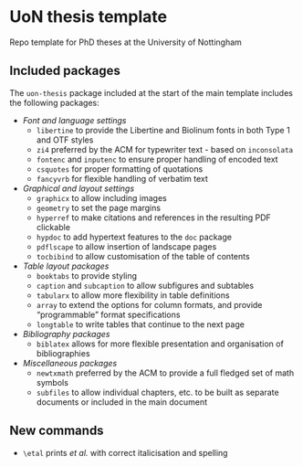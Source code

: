 # UoN thesis template
Repo template for PhD theses at the University of Nottingham

## Included packages
The `uon-thesis` package included at the start of the main template
includes the following packages:
 * *Font and language settings*
   * `libertine` to provide the Libertine and Biolinum fonts in both Type 1 and OTF styles
   * `zi4` preferred by the ACM for typewriter text - based on `inconsolata`
   * `fontenc` and `inputenc` to ensure proper handling of encoded text
   * `csquotes` for proper formatting of quotations
   * `fancyvrb` for flexible handling of verbatim text
 * *Graphical and layout settings*
   * `graphicx` to allow including images
   * `geometry` to set the page margins
   * `hyperref` to make citations and references in the resulting PDF clickable
   * `hypdoc` to add hypertext features to the `doc` package 
   * `pdflscape` to allow insertion of landscape pages
   * `tocbibind` to allow customisation of the table of contents
 * *Table layout packages*
   * `booktabs` to provide styling
   * `caption` and `subcaption` to allow subfigures and subtables
   * `tabularx` to allow more flexibility in table definitions
   * `array` to extend the options for column formats, and provide “programmable” format specifications
   * `longtable` to write tables that continue to the next page
 * *Bibliography packages*
   * `biblatex` allows for more flexible presentation and organisation of bibliographies
 * *Miscellaneous packages*
   * `newtxmath` preferred by the ACM to provide a full fledged set of math symbols 
   * `subfiles` to allow individual chapters, etc. to be built as separate documents or included in the main document

## New commands
 * `\etal` prints *et al.* with correct italicisation and spelling
